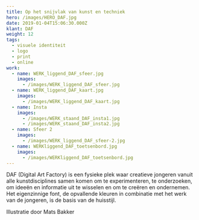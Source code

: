 ```yaml
---
title: Op het snijvlak van kunst en techniek
hero: /images/HERO_DAF.jpg
date: 2019-01-04T15:06:30.000Z
klant: DAF
weight: 12
tags:
  - visuele identiteit
  - logo
  - print
  - online
work:
  - name: WERK_liggend_DAF_sfeer.jpg
    images:
      - /images/WERK_liggend_DAF_sfeer.jpg
  - name: WERK_liggend_DAF_kaart.jpg
    images:
      - /images/WERK_liggend_DAF_kaart.jpg
  - name: Insta
    images:
      - /images/WERK_staand_DAF_insta1.jpg
      - /images/WERK_staand_DAF_insta2.jpg
  - name: Sfeer 2
    images:
      - /images/WERK_liggend_DAF_sfeer-2.jpg
  - name: WERKliggend_DAF_toetsenbord.jpg
    images:
      - /images/WERKliggend_DAF_toetsenbord.jpg
---
```


DAF (Digital Art Factory) is een fysieke plek waar creatieve jongeren vanuit alle kunstdisciplines samen komen om te experimenteren, te onderzoeken, om ideeën en informatie uit te wisselen en om te creëren en ondernemen. Het eigenzinnige font, de opvallende kleuren in combinatie met het werk van de jongeren, is de basis van de huisstijl.

Illustratie door Mats Bakker
